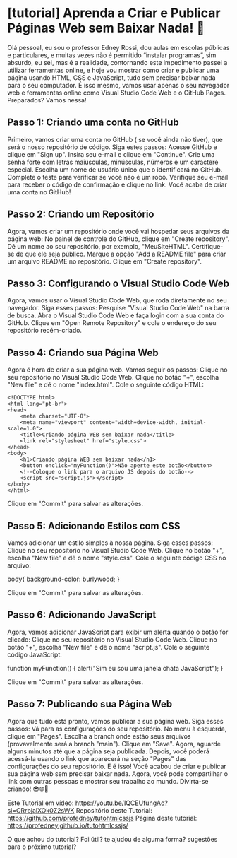 # [tutorial] Aprenda a Criar e Publicar Páginas Web sem Baixar Nada! 🚀

Olá pessoal, eu sou o professor Edney Rossi, dou aulas em escolas públicas e particulares, e muitas vezes não é permitido “instalar programas”,  sim absurdo,  eu sei, mas é a realidade, contornando este impedimento passei a utilizar ferramentas online,  e hoje vou  mostrar como criar e publicar uma página usando HTML, CSS e JavaScript, tudo sem precisar baixar nada para o seu computador. É isso mesmo, vamos usar apenas o seu navegador web e ferramentas online como Visual Studio Code Web e o GitHub Pages. Preparados? Vamos nessa!

## Passo 1: Criando uma conta no GitHub

Primeiro, vamos criar uma conta no GitHub ( se você ainda não tiver), que será o nosso repositório de código. Siga estes passos:
Acesse GitHub e clique em "Sign up".
Insira seu e-mail e clique em "Continue".
Crie uma senha forte com letras maiúsculas, minúsculas, números e um caractere especial.
Escolha um nome de usuário único que o identificará no GitHub.
Complete o teste para verificar se você não é um robô.
Verifique seu e-mail para receber o código de confirmação e clique no link.
Você acaba de criar uma conta no GitHub!

## Passo 2: Criando um Repositório

Agora, vamos criar um repositório onde você vai hospedar seus arquivos da página web:
No painel de controle do GitHub, clique em "Create repository".
Dê um nome ao seu repositório, por exemplo, "MeuSiteHTML".
Certifique-se de que ele seja público.
Marque a opção "Add a README file" para criar um arquivo README no repositório.
Clique em "Create repository".

## Passo 3: Configurando o Visual Studio Code Web

Agora, vamos usar o Visual Studio Code Web, que roda diretamente no seu navegador. Siga esses passos:
Pesquise "Visual Studio Code Web" na barra de busca.
Abra o Visual Studio Code Web e faça login com a sua conta do GitHub.
Clique em "Open Remote Repository" e cole o endereço do seu repositório recém-criado.

## Passo 4: Criando sua Página Web

Agora é hora de criar a sua página web. Vamos seguir os passos:
Clique no seu repositório no Visual Studio Code Web.
Clique no botão "+", escolha "New file" e dê o nome "index.html".
Cole o seguinte código HTML:

    <!DOCTYPE html>
    <html lang="pt-br">
    <head>
        <meta charset="UTF-8">
        <meta name="viewport" content="width=device-width, initial-scale=1.0">
        <title>Criando página WEB sem baixar nada</title>
        <link rel="stylesheet" href="style.css">
    </head>
    <body>
        <h1>Criando página WEB sem baixar nada</h1>
        <button onclick="myFunction()">Não aperte este botão</button>
        <!--Coloque o link para o arquivo JS depois do botão-->
        <script src="script.js"></script>
    </body>
    </html>



Clique em "Commit" para salvar as alterações.

## Passo 5: Adicionando Estilos com CSS

Vamos adicionar um estilo simples à nossa página. Siga esses passos:
Clique no seu repositório no Visual Studio Code Web.
Clique no botão "+", escolha "New file" e dê o nome "style.css".
Cole o seguinte código CSS no arquivo:

body{
    background-color: burlywood;
}




Clique em "Commit" para salvar as alterações.

## Passo 6: Adicionando JavaScript

Agora, vamos adicionar JavaScript para exibir um alerta quando o botão for clicado:
Clique no seu repositório no Visual Studio Code Web.
Clique no botão "+", escolha "New file" e dê o nome "script.js".
Cole o seguinte código JavaScript:

function myFunction() {
    alert("Sim eu sou uma janela chata JavaScript");
  }




Clique em "Commit" para salvar as alterações.

## Passo 7: Publicando sua Página Web

Agora que tudo está pronto, vamos publicar a sua página web. Siga esses passos:
Vá para as configurações do seu repositório.
No menu à esquerda, clique em "Pages".
Escolha a branch onde estão seus arquivos (provavelmente será a branch "main").
Clique em "Save".
Agora, aguarde alguns minutos até que a página seja publicada. Depois, você poderá acessá-la usando o link que aparecerá na seção "Pages" das configurações do seu repositório.
E é isso! Você acabou de criar e publicar sua página web sem precisar baixar nada. Agora, você pode compartilhar o link com outras pessoas e mostrar seu trabalho ao mundo. Divirta-se criando! 😎🌐🚀

Este Tutorial em vídeo: https://youtu.be/IQCEUfungAo?si=CRrbjalXOk0Z2sWK
Repositório deste Tutorial: https://github.com/profedney/tutohtmlcssjs 
Página deste tutorial: https://profedney.github.io/tutohtmlcssjs/ 

O que achou do tutorial? Foi útil? te ajudou de alguma forma? sugestões para o próximo tutorial?
